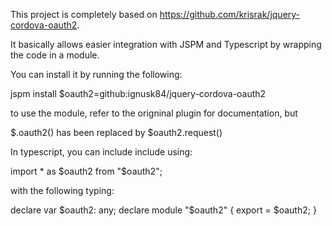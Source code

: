 This project is completely based on https://github.com/krisrak/jquery-cordova-oauth2.

It basically allows easier integration with JSPM and Typescript by wrapping the code in a module.

You can install it by running the following:

jspm install $oauth2=github:ignusk84/jquery-cordova-oauth2

to use the module, refer to the origninal plugin for documentation, but

$.oauth2() has been replaced by  $oauth2.request()

In typescript, you can include include using:

import * as $oauth2 from "$oauth2";

with the following typing:

declare var $oauth2: any;
declare module "$oauth2" {
    export = $oauth2;
}
